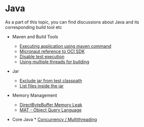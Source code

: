 # Java
As a part of this topic, you can find discussions about Java and its corresponding build tool etc

* Maven and Build Tools
    * [Executing application using maven command](MavenExec.md)
    * [Micronaut reference to OCI SDK](MicronautBomReferenceToOCIsdk.md)
    * [Disable test execution](DisableTests.md)
    * [Using multiple threads for building](maven/MavenThread.md)

* Jar
    * [Exclude jar from test classpath](ExcludeJarInTest.md)
    * [List files inside the jar](JarCommands.md)

* Memory Management
     * [DirectByteBuffer Memory Leak](NioMemoryLeak.md)
     * [MAT - Object Query Language](ObjectQueryLanguage.md)
* Core Java
      * [Concurrency / Multithreading](ConcurrencyInJava.md)
